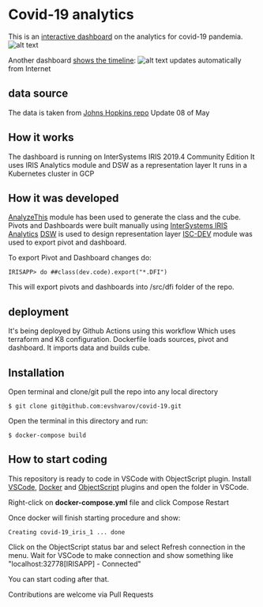 # Covid-19 analytics
This is an [interactive dashboard](http://35.241.213.177:52773/dsw/index.html#!/d/Covid19/Countries.dashboard?ns=IRISAPP) on the analytics for covid-19 pandemia.
![alt text](https://openexchange.intersystems.com/mp/img/packages/512/screenshots/m5qo04fsyhieyjzmgkmjzborr8.png "Dashboard1")

Another dashboard [shows the timeline](http://35.241.213.177:52773/dsw/index.html#!/d/Covid19/Daily.dashboard?ns=IRISAPP):
![alt text](https://openexchange.intersystems.com/mp/img/packages/554/screenshots/tmpg10c7abe4bfzubrq8jserue4.png "Dashboard2")
updates automatically from Internet


## data source
The data is taken from [Johns Hopkins repo](https://github.com/CSSEGISandData/COVID-19)
Update 08 of May

## How it works
The dashboard is running on InterSystems IRIS 2019.4 Community Edition
It uses IRIS Analytics module and DSW as a representation layer
It runs in a Kubernetes cluster in GCP

## How it was developed
[AnalyzeThis](https://openexchange.intersystems.com/package/AnalyzeThis) module has been used to generate the class and the cube.
Pivots and Dashboards were built manually using [InterSystems IRIS Analytics](https://docs.intersystems.com/irislatest/csp/docbook/Doc.View.cls?KEY=D2GS)
[DSW](https://openexchange.intersystems.com/package/DeepSeeWeb) is used to design representation layer
[ISC-DEV](https://openexchange.intersystems.com/package/ISC-DEV) module was used to export pivot and dashboard.

To export Pivot and Dashboard changes do:
```
IRISAPP> do ##class(dev.code).export("*.DFI")
```
This will export pivots and dashboards into /src/dfi folder of the repo.

## deployment
It's being deployed by Github Actions using this workflow
Which uses terraform and K8 configuration.
Dockerfile loads sources, pivot and dashboard. It imports data and builds cube.

## Installation 

Open terminal and clone/git pull the repo into any local directory

```
$ git clone git@github.com:evshvarov/covid-19.git
```

Open the terminal in this directory and run:

```
$ docker-compose build
```


## How to start coding
This repository is ready to code in VSCode with ObjectScript plugin.
Install [VSCode](https://code.visualstudio.com/), [Docker](https://marketplace.visualstudio.com/items?itemName=ms-azuretools.vscode-docker) and [ObjectScript](https://marketplace.visualstudio.com/items?itemName=daimor.vscode-objectscript) plugins and open the folder in VSCode.

Right-click on **docker-compose.yml** file and click Compose Restart

Once docker will finish starting procedure and show:

```
Creating covid-19_iris_1 ... done
```

Click on the ObjectScript status bar and select Refresh connection in the menu.
Wait for VSCode to make connection and show something like "localhost:32778[IRISAPP] - Connected"

You can start coding after that. 

Contributions are welcome via Pull Requests
